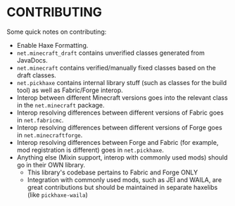 # CONTRIBUTING

Some quick notes on contributing:
- Enable Haxe Formatting.
- `net.minecraft_draft` contains unverified classes generated from JavaDocs.
- `net.minecraft` contains verified/manually fixed classes based on the draft classes.
- `net.pickhaxe` contains internal library stuff (such as classes for the build tool) as well as Fabric/Forge interop.
- Interop between different Minecraft versions goes into the relevant class in the `net.minecraft` package.
- Interop resolving differences between different versions of Fabric goes in `net.fabricmc`.
- Interop resolving differences between different versions of Forge goes in `net.minecraftforge`.
- Interop resolving differences between Forge and Fabric (for example, mod registration is different) goes in `net.pickhaxe`.
- Anything else (Mixin support, interop with commonly used mods) should go in their OWN library.
  - This library's codebase pertains to Fabric and Forge ONLY
  - Integration with commonly used mods, such as JEI and WAILA, are great contributions but should be maintained in separate haxelibs (like `pickhaxe-waila`)